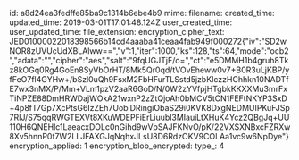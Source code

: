 id: a8d24ea3fedffe85ba9c1314b6ebe4b9
mime: 
filename: 
created_time: 
updated_time: 2019-03-01T17:01:48.124Z
user_created_time: 
user_updated_time: 
file_extension: 
encryption_cipher_text: JED01000022018398566b14cd4aaaba41ceaa4fab949f000272{"iv":"SD2wNOR8zUVUcUdXBLAlww==","v":1,"iter":1000,"ks":128,"ts":64,"mode":"ocb2","adata":"","cipher":"aes","salt":"9fqUGJTjF/o=","ct":"e5DMMH1b4gruh8Tkz8kOGq0Rg4GoEn8SyVbOrHT/8Mk5Qr0qd/tVOvEheww0v7+B0R3uLjKBP/yfFeO7fl4GYHw+/bSzl0uQh9FsxM2FbHFurTLSstd5jzbKIczzHChhkn10NADTfE7wx3nMX/P/Mm+VLm1pzV2aaR6GoD/N/0W2zYVfpjHTgbkKKXXMu3mrFxTiNPZE88DmHRWDajWOkA21wxnP2zZtQjoAh0bMCV5tCN1FEFtNKYP3SxD+4p8fT7Gp7XcPtsG6IzZEh7UobiDRingiObaS29i0KVK8DxgNEDMUIPKuFJSp7RIJ/S75qqRWGTEXVt8XKuWDEPFiErLiuubl3MIauiLtXHuK4Ycz2QBgJq+UU110H6QNEHlc1LaeacxDOLc0nGihd9wVpSAJFKNvO/pK/22VXSXNBxcFZRXw8Xv5hnnP0t7W2LLJFAXGJqNqhxJLsU8D6RdzOKV9COLAa1vc9w6NpDye"}
encryption_applied: 1
encryption_blob_encrypted: 
type_: 4